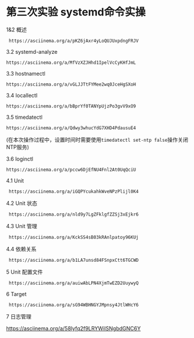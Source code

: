 # 第三次实验 systemd命令实操

1&2 概述

     https://asciinema.org/a/pKZ6jAxr4yLoQUJUxpdngFRJV

3.2 systemd-analyze

    https://asciinema.org/a/MfVzXZJHhd1IpelVcCyKHfJmL

3.3 hostnamectl

    https://asciinema.org/a/vGLJJTtFYMee2wq0JceHgSXoH

3.4 locallectl

    https://asciinema.org/a/bBprYf0TANYpUjzPo3gvV9xO9

3.5 timedatectl

    https://asciinema.org/a/Qdwy3whucYdG7XHD4PdausuE4
 (在本次操作过程中，设置时间时需要使用`timedatectl set-ntp false`操作关闭NTP服务)

3.6 loginctl

    https://asciinema.org/a/pccw6DjEfNU4Fnl2At0UqQciU

4.1 Unit

     https://asciinema.org/a/iGQPYcukahkWveNPzPlijl0K4

4.2 Unit 状态

     https://asciinema.org/a/nld9y7LgZFklgfZZSj3xEjkr6

4.3 Unit 管理

     https://asciinema.org/a/KckSS4sB03kRAnlpatoy96KUj

4.4 依赖关系

     https://asciinema.org/a/b1LA7unsd84FSnpxCtt6TGCWD

5 Unit 配置文件

     https://asciinema.org/a/auiwAbLPN4XjmTwEZD2UuywyQ

6 Target

     https://asciinema.org/a/sG94WBHNGYJMpnsy4JtlWHcY6

7 日志管理

 https://asciinema.org/a/58lyfq2f9LRYWilSNgbdGNC6Y


